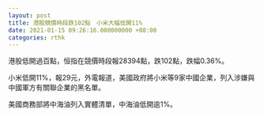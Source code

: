 ```yaml
---
layout: post
title: 港股競價時段跌102點　小米大幅低開11%
date: 2021-01-15 09:26:16.000000000 +08:00
categories: rthk
---
```


港股低開過百點，恒指在競價時段報28394點，跌102點，跌幅0.36%。

小米低開11%，報29元，外電報道，美國政府將小米等9家中國企業，列入涉嫌與中國軍方有關聯企業的黑名單。

美國商務部將中海油列入實體清單，中海油低開逾1%。
